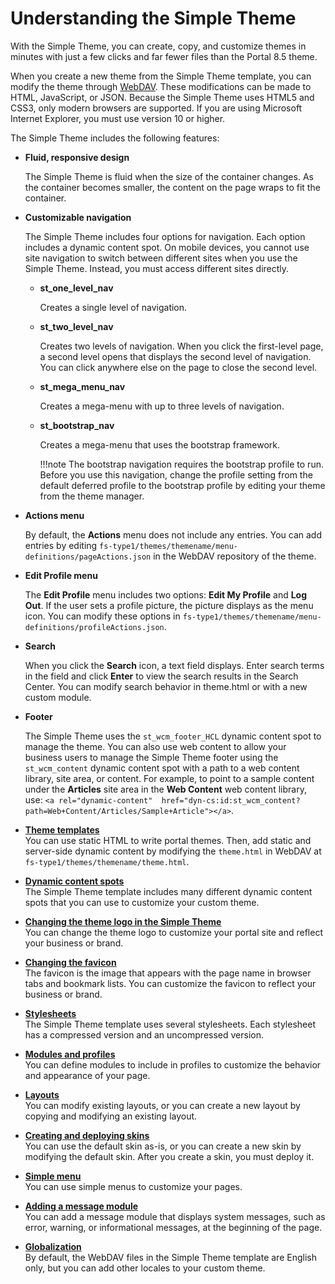 # Understanding the Simple Theme

With the Simple Theme, you can create, copy, and customize themes in minutes with just a few clicks and far fewer files than the Portal 8.5 theme.

When you create a new theme from the Simple Theme template, you can modify the theme through [WebDAV](../../../manage_content/wcm_delivery/webdav/index.md). These modifications can be made to HTML, JavaScript, or JSON. Because the Simple Theme uses HTML5 and CSS3, only modern browsers are supported. If you are using Microsoft Internet Explorer, you must use version 10 or higher.

The Simple Theme includes the following features:

-   **Fluid, responsive design**

    The Simple Theme is fluid when the size of the container changes. As the container becomes smaller, the content on the page wraps to fit the container.

-   **Customizable navigation**

    The Simple Theme includes four options for navigation. Each option includes a dynamic content spot. On mobile devices, you cannot use site navigation to switch between different sites when you use the Simple Theme. Instead, you must access different sites directly.

    -   **st\_one\_level\_nav**

        Creates a single level of navigation.

    -   **st\_two\_level\_nav**

        Creates two levels of navigation. When you click the first-level page, a second level opens that displays the second level of navigation. You can click anywhere else on the page to close the second level.

    -   **st\_mega\_menu\_nav**

        Creates a mega-menu with up to three levels of navigation.

    -   **st\_bootstrap\_nav**

        Creates a mega-menu that uses the bootstrap framework.

        !!!note
             The bootstrap navigation requires the bootstrap profile to run. Before you use this navigation, change the profile setting from the default deferred profile to the bootstrap profile by editing your theme from the theme manager.

-   **Actions menu**

    By default, the **Actions** menu does not include any entries. You can add entries by editing `fs-type1/themes/themename/menu-definitions/pageActions.json` in the WebDAV repository of the theme.

-   **Edit Profile menu**

    The **Edit Profile** menu includes two options: **Edit My Profile** and **Log Out**. If the user sets a profile picture, the picture displays as the menu icon. You can modify these options in `fs-type1/themes/themename/menu-definitions/profileActions.json`.

-   **Search**

    When you click the **Search** icon, a text field displays. Enter search terms in the field and click **Enter** to view the search results in the Search Center. You can modify search behavior in theme.html or with a new custom module.

-   **Footer**

    The Simple Theme uses the `st_wcm_footer_HCL` dynamic content spot to manage the theme. You can also use web content to allow your business users to manage the Simple Theme footer using the `st_wcm_content` dynamic content spot with a path to a web content library, site area, or content. For example, to point to a sample content under the **Articles** site area in the **Web Content** web content library, use: `<a rel="dynamic-content"  href="dyn-cs:id:st_wcm_content?path=Web+Content/Articles/Sample+Article"></a>`.

-   **[Theme templates](../simple_theme/theme_templates/index.md)**  
You can use static HTML to write portal themes. Then, add static and server-side dynamic content by modifying the `theme.html` in WebDAV at `fs-type1/themes/themename/theme.html`.
-   **[Dynamic content spots](../simple_theme/dynamic_content_spots/index.md)**  
The Simple Theme template includes many different dynamic content spots that you can use to customize your custom theme.
-   **[Changing the theme logo in the Simple Theme](themeopt_themedev_changelogo_simpletheme.md)**  
You can change the theme logo to customize your portal site and reflect your business or brand.
-   **[Changing the favicon](themeopt_themedev_favicon.md)**  
The favicon is the image that appears with the page name in browser tabs and bookmark lists. You can customize the favicon to reflect your business or brand.
-   **[Stylesheets](themeopt_themedev_css.md)**  
The Simple Theme template uses several stylesheets. Each stylesheet has a compressed version and an uncompressed version.
-   **[Modules and profiles](themeopt_themedev_modules_profiles.md)**  
You can define modules to include in profiles to customize the behavior and appearance of your page.
-   **[Layouts](themeopt_themedev_layouts.md)**  
You can modify existing layouts, or you can create a new layout by copying and modifying an existing layout.
-   **[Creating and deploying skins](themeopt_themedev_skins.md)**  
You can use the default skin as-is, or you can create a new skin by modifying the default skin. After you create a skin, you must deploy it.
-   **[Simple menu](themeopt_themedev_simple_menu.md)**  
You can use simple menus to customize your pages.
-   **[Adding a message module](themeopt_themedev_status_bar.md)**  
You can add a message module that displays system messages, such as error, warning, or informational messages, at the beginning of the page.
-   **[Globalization](../simple_theme/globalization/index.md)**  
By default, the WebDAV files in the Simple Theme template are English only, but you can add other locales to your custom theme.
